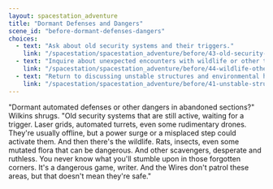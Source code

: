 ```yaml
---
layout: spacestation_adventure
title: "Dormant Defenses and Dangers"
scene_id: "before-dormant-defenses-dangers"
choices:
  - text: "Ask about old security systems and their triggers."
    link: "/spacestation/spacestation_adventure/before/43-old-security-systems"
  - text: "Inquire about unexpected encounters with wildlife or other threats."
    link: "/spacestation/spacestation_adventure/before/44-wildlife-other-threats"
  - text: "Return to discussing unstable structures and environmental hazards."
    link: "/spacestation/spacestation_adventure/before/41-unstable-structures-hazards-abandoned"
---
```


"Dormant automated defenses or other dangers in abandoned sections?" Wilkins shrugs. "Old security systems that are still active, waiting for a trigger. Laser grids, automated turrets, even some rudimentary drones. They're usually offline, but a power surge or a misplaced step could activate them. And then there's the wildlife. Rats, insects, even some mutated flora that can be dangerous. And other scavengers, desperate and ruthless. You never know what you'll stumble upon in those forgotten corners. It's a dangerous game, writer. And the Wires don't patrol these areas, but that doesn't mean they're safe."
